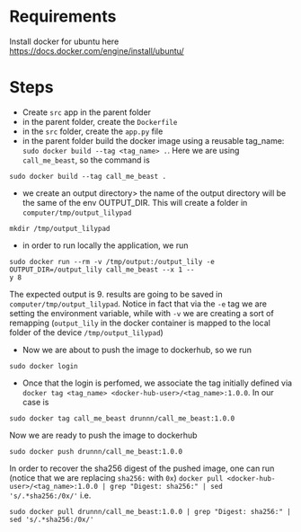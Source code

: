 # Requirements
Install docker for ubuntu here https://docs.docker.com/engine/install/ubuntu/


# Steps

- Create `src` app in the parent folder
- in the parent folder, create the `Dockerfile`
- in the `src` folder, create the `app.py` file
- in the parent folder build the docker image using a reusable tag_name: `sudo docker build --tag <tag_name> .`. Here we are using `call_me_beast`, so the command is 
```
sudo docker build --tag call_me_beast .
``` 
- we create an output directory> the name of the output directory will be the same of the env OUTPUT_DIR. This will create a folder in `computer/tmp/output_lilypad`
```
mkdir /tmp/output_lilypad
```
- in order to run locally the application, we run 
```
sudo docker run --rm -v /tmp/output:/output_lily -e OUTPUT_DIR=/output_lily call_me_beast --x 1 --
y 8
``` 
The expected output is 9. results are going to be saved in `computer/tmp/output_lilypad`. Notice in fact that via the `-e` tag we are setting the environment variable, while with `-v` we are creating a sort of remapping (`output_lily` in the docker container is mapped to the local folder of the device `/tmp/output_lilypad`)
- Now we are about to push the image to dockerhub, so we run 
```
sudo docker login
```
- Once that the login is perfomed, we associate the tag initially defined via `docker tag <tag_name> <docker-hub-user>/<tag_name>:1.0.0`. In our case is
```
sudo docker tag call_me_beast drunnn/call_me_beast:1.0.0
```
Now we are ready to push the image to dockerhub
```
sudo docker push drunnn/call_me_beast:1.0.0
```
In order to recover the sha256 digest of the pushed image, one can run (notice that we are replacing `sha256:` with `0x`)
`docker pull <docker-hub-user>/<tag_name>:1.0.0 | grep "Digest: sha256:" | sed 's/.*sha256:/0x/'` i.e.
```
sudo docker pull drunnn/call_me_beast:1.0.0 | grep "Digest: sha256:" | sed 's/.*sha256:/0x/'
```